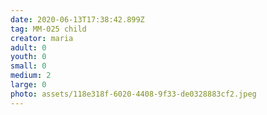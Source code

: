 ```yaml
---
date: 2020-06-13T17:38:42.899Z
tag: MM-025 child
creator: maria
adult: 0
youth: 0
small: 0
medium: 2
large: 0
photo: assets/118e318f-6020-4408-9f33-de0328883cf2.jpeg
---
```

